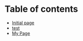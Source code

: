 # Table of contents

* [Initial page](README.md)
* [test](test.md)
* [My Page](https://fjxmlinyang.github.io/)

